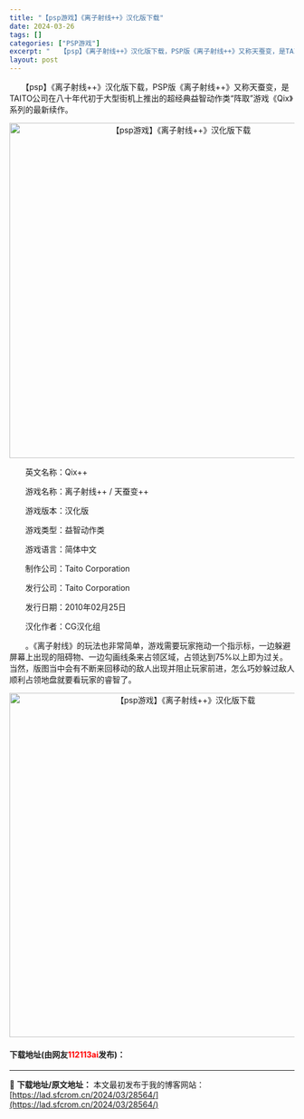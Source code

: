 ```yaml
---
title: "【psp游戏】《离子射线++》汉化版下载"
date: 2024-03-26
tags: []
categories: ["PSP游戏"]
excerpt: "　　【psp】《离子射线++》汉化版下载，PSP版《离子射线++》又称天蚕变，是TAITO公司在八十年代初于大型街机上推出的超经典益智动作类&ldquo;阵取&rdquo;游戏《Qix》系列的最新续作。 　　英文名称：Qix++ 　　游戏名称：离子射线++ / 天蚕变++ 　　游戏版本：汉化版 　　&hellip;"
layout: post
---
```


 <p>　　【psp】《离子射线++》汉化版下载，PSP版《离子射线++》又称天蚕变，是TAITO公司在八十年代初于大型街机上推出的超经典益智动作类&ldquo;阵取&rdquo;游戏《Qix》系列的最新续作。</p> <p align="center"><img align="" border="0" src="https://lad.sfcrom.cn/wp-content/uploads/2024/03/20240325_6601aaffe5a5f.png" width="591" alt="【psp游戏】《离子射线++》汉化版下载" /></p> <p>　　英文名称：Qix++</p> <p>　　游戏名称：离子射线++ / 天蚕变++</p> <p>　　游戏版本：汉化版</p> <p>　　游戏类型：益智动作类</p> <p>　　游戏语言：简体中文</p> <p>　　制作公司：Taito Corporation</p> <p>　　发行公司：Taito Corporation</p> <p>　　发行日期：2010年02月25日</p> <p>　　汉化作者：CG汉化组</p> <p>　　。《离子射线》的玩法也非常简单，游戏需要玩家拖动一个指示标，一边躲避屏幕上出现的阻碍物、一边勾画线条来占领区域，占领达到75%以上即为过关。当然，版图当中会有不断来回移动的敌人出现并阻止玩家前进，怎么巧妙躲过敌人顺利占领地盘就要看玩家的睿智了。</p> <p align="center"><img align="" border="0" src="https://lad.sfcrom.cn/wp-content/uploads/2024/03/20240325_6601ab00cf05b.png" width="607" alt="【psp游戏】《离子射线++》汉化版下载" /></p> <p><h4>下载地址(由网友<font color="red">112113ai</font>发布)：</h4></p> 

---
📖 **下载地址/原文地址：** 本文最初发布于我的博客网站：[https://lad.sfcrom.cn/2024/03/28564/](https://lad.sfcrom.cn/2024/03/28564/)
